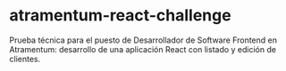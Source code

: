 # atramentum-react-challenge
Prueba técnica para el puesto de Desarrollador de Software Frontend en Atramentum: desarrollo de una aplicación React con listado y edición de clientes.
